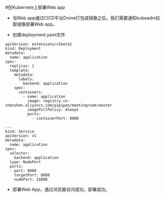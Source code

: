 #在Kubernete上部署Web app
+ 当Web app通过CICD平台Drone打包成镜像之后，我们需要通知kubeadm拉取镜像部署Web app。

+ 创建deployment.yaml文件
```
apiVersion: extensions/v1beta1
kind: Deployment
metadata:
  name: application
spec:
  replicas: 1
  template:
    metadata:
      labels:
        backend: application
    spec:
      containers:
        - name: application
          image: registry.cn-shenzhen.aliyuncs.com/pipipan/meetingroom:master
          imagePullPolicy: Always
          ports:
            - containerPort: 8080

---
kind: Service
apiVersion: v1
metadata:
  name: application
spec:
  selector:
    backend: application
  type: NodePort
  ports:
  - port: 8080
    targetPort: 8080
    nodePort: 31000
```

+ 部署Web App，通过浏览器访问成功，部署成功。